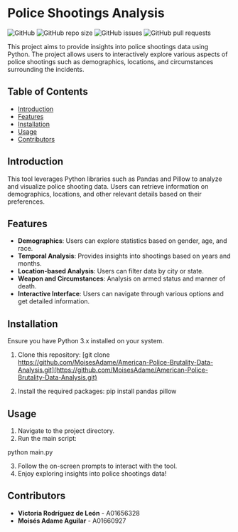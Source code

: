 # Police Shootings Analysis

![GitHub](https://img.shields.io/github/license/MoisesAdame/American-Police-Brutality-Data-Analysis.git)
![GitHub repo size](https://img.shields.io/github/repo-size/MoisesAdame/American-Police-Brutality-Data-Analysis.git)
![GitHub issues](https://img.shields.io/github/issues/MoisesAdame/American-Police-Brutality-Data-Analysis.git)
![GitHub pull requests](https://img.shields.io/github/issues-pr/MoisesAdame/American-Police-Brutality-Data-Analysis.git)

This project aims to provide insights into police shootings data using Python. The project allows users to interactively explore various aspects of police shootings such as demographics, locations, and circumstances surrounding the incidents.

## Table of Contents
- [Introduction](#introduction)
- [Features](#features)
- [Installation](#installation)
- [Usage](#usage)
- [Contributors](#contributors)

## Introduction

This tool leverages Python libraries such as Pandas and Pillow to analyze and visualize police shooting data. Users can retrieve information on demographics, locations, and other relevant details based on their preferences.

## Features

- **Demographics**: Users can explore statistics based on gender, age, and race.
- **Temporal Analysis**: Provides insights into shootings based on years and months.
- **Location-based Analysis**: Users can filter data by city or state.
- **Weapon and Circumstances**: Analysis on armed status and manner of death.
- **Interactive Interface**: Users can navigate through various options and get detailed information.

## Installation

Ensure you have Python 3.x installed on your system.

1. Clone this repository: [git clone https://github.com/MoisesAdame/American-Police-Brutality-Data-Analysis.git](https://github.com/MoisesAdame/American-Police-Brutality-Data-Analysis.git)

2. Install the required packages: pip install pandas pillow

## Usage

1. Navigate to the project directory.
2. Run the main script:
   
python main.py

3. Follow the on-screen prompts to interact with the tool.
4. Enjoy exploring insights into police shootings data!

## Contributors

- **Victoria Rodríguez de León** - A01656328
- **Moisés Adame Aguilar** - A01660927

